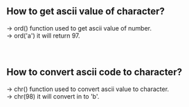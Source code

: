 ## **How to get ascii value of character?**
→ ord() function used to get ascii value of number.<br>
→ ord('a') it will return 97.<br>
<br>
​
## How to convert ascii code to character?
→ chr() function used to convert ascii value to character.<br>
→ chr(98) it will convert in to 'b'.<br>